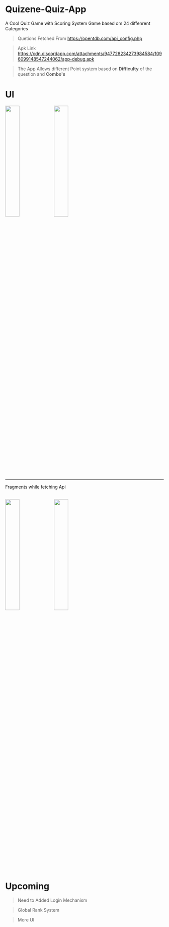 # Quizene-Quiz-App

A Cool Quiz Game with Scoring System Game based om 24 diffenrent Categories<br>
> Quetions Fetched From https://opentdb.com/api_config.php

> Apk Link <br>
> https://cdn.discordapp.com/attachments/947728234273984584/1096099148547244062/app-debug.apk 

> The App Allows different Point system based on **Difficulty** of the question and **Combo's**


# UI 

<img src= https://imgur.com/foBhN7a.jpg height="30%" width="30%">   <img src= https://imgur.com/XkAAWJT.jpg height="30%" width="30%">
<hr>
Fragments while fetching Api <br> <br>

<img src= https://imgur.com/rDMHr0g.jpg height="30%" width="30%">   <img src= https://imgur.com/rwnUFBd.jpg height="30%" width="30%">

# Upcoming
> Need to Added Login Mechanism

> Global Rank System

> More UI 
